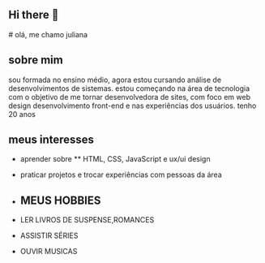 ## Hi there 👋

<!--
**juliana9261/juliana9261** is a ✨ _special_ ✨ repository because its `README.md` (this file) appears on your GitHub profile.

Here are some ideas to get you started:

- 🔭 I’m currently working on ...
- 🌱 I’m currently learning ...
- 👯 I’m looking to collaborate on ...
- 🤔 I’m looking for help with ...
- 💬 Ask me about ...
- 📫 How to reach me: ...
- 😄 Pronouns: ...
- ⚡ Fun fact: ...
--># olá, me chamo juliana
## sobre mim ##
sou formada no ensino médio, agora estou cursando análise de desenvolvimentos de sistemas.
estou começando na área de tecnologia com o objetivo de me tornar desenvolvedora de sites, com foco em  web design
desenvolvimento front-end e nas experiências dos usuários.
tenho 20 anos
## meus interesses ##
- aprender sobre ** HTML, CSS, JavaScript e ux/ui design
- praticar projetos e trocar experiências com pessoas da área

- ## MEUS HOBBIES ##
-  LER LIVROS DE SUSPENSE,ROMANCES
-  ASSISTIR SÉRIES
-  OUVIR MUSICAS
  
 
